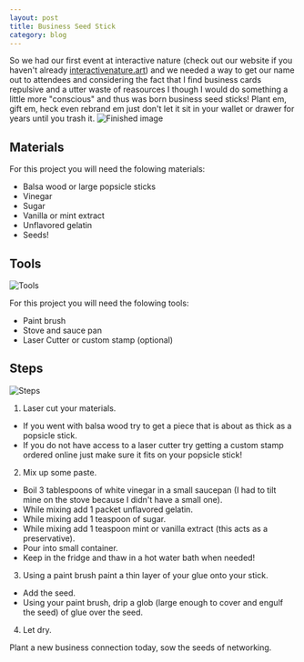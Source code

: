```yaml
---
layout: post
title: Business Seed Stick
category: blog
---
```

So we had our first event at interactive nature (check out our website if you haven't already [interactivenature.art](https://interactivenature.art "Interactive Nature Homepage")) and we needed a way to get our name out to attendees and considering the fact that I find business cards repulsive and a utter waste of reasources I though I would do something a little more "conscious" and thus was born business seed sticks! Plant em, gift em, heck even rebrand em just don't let it sit in your wallet or drawer for years until you trash it. 
![Finished image](https://upcycleworld.github.io/images/seedstick/finished.png)

## Materials

For this project you will need the folowing materials:
* Balsa wood or large popsicle sticks
* Vinegar
* Sugar
* Vanilla or mint extract
* Unflavored gelatin
* Seeds!

## Tools
![Tools](https://upcycleworld.github.io/images/seedstick/tools.png)

For this project you will need the folowing tools:
* Paint brush
* Stove and sauce pan
* Laser Cutter or custom stamp (optional)

## Steps
![Steps](https://upcycleworld.github.io/images/seedstick/steps.png)
1. Laser cut your materials. 
* If you went with balsa wood try to get a piece that is about as thick as a popsicle stick. 
* If you do not have access to a laser cutter try getting a custom stamp ordered online just make sure it fits on your popsicle stick!
2. Mix up some paste.
* Boil 3 tablespoons of white vinegar in a small saucepan (I had to tilt mine on the stove because I didn't have a small one).
* While mixing add 1 packet unflavored gelatin.
* While mixing add 1 teaspoon of sugar.
* While mixing add 1 teaspoon mint or vanilla extract (this acts as a preservative).
* Pour into small container.
* Keep in the fridge and thaw in a hot water bath when needed!
3. Using a paint brush paint a thin layer of your glue onto your stick.
* Add the seed. 
* Using your paint brush, drip a glob (large enough to cover and engulf the seed) of glue over the seed.
4. Let dry.

Plant a new business connection today, sow the seeds of networking.

